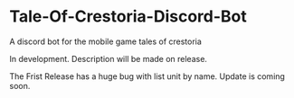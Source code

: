 # Tale-Of-Crestoria-Discord-Bot
A discord bot for the mobile game tales of crestoria

In development. Description will be made on release.

The Frist Release has a huge bug with list unit by name. Update is coming soon.
